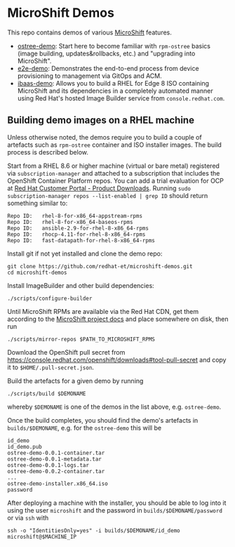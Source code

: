 # MicroShift Demos

This repo contains demos of various [MicroShift](https://github.com/openshift/microshift) features.

* [ostree-demo](https://github.com/redhat-et/microshift-demos/tree/main/demos/ostree-demo): Start here to become familiar with `rpm-ostree` basics (image building, updates&rollbacks, etc.) and "upgrading into MicroShift".
* [e2e-demo](https://github.com/redhat-et/microshift-demos/tree/main/demos/e2e-demo): Demonstrates the end-to-end process from device provisioning to management via GitOps and ACM.
* [ibaas-demo](https://github.com/redhat-et/microshift-demos/tree/main/demos/ibaas-demo): Allows you to build a RHEL for Edge 8 ISO containing MicroShift and its dependencies in a completely automated manner using Red Hat's hosted Image Builder service from `console.redhat.com`.

## Building demo images on a RHEL machine

Unless otherwise noted, the demos require you to build a couple of artefacts such as `rpm-ostree` container and ISO installer images. The build process is described below.

Start from a RHEL 8.6 or higher machine (virtual or bare metal) registered via `subscription-manager` and attached to a subscription that includes the OpenShift Container Platform repos. You can add a trial evaluation for OCP at [Red Hat Customer Portal - Product Downloads](https://access.redhat.com/downloads). Running `sudo subscription-manager repos --list-enabled | grep ID` should return something similar to:

    Repo ID:   rhel-8-for-x86_64-appstream-rpms
    Repo ID:   rhel-8-for-x86_64-baseos-rpms
    Repo ID:   ansible-2.9-for-rhel-8-x86_64-rpms
    Repo ID:   rhocp-4.11-for-rhel-8-x86_64-rpms
    Repo ID:   fast-datapath-for-rhel-8-x86_64-rpms

Install git if not yet installed and clone the demo repo:

    git clone https://github.com/redhat-et/microshift-demos.git
    cd microshift-demos

Install ImageBuilder and other build dependencies:

    ./scripts/configure-builder

Until MicroShift RPMs are available via the Red Hat CDN, get them according to the [MicroShift project docs](https://github.com/openshift/microshift/blob/main/docs/rpm_packages.md) and place somewhere on disk, then run

    ./scripts/mirror-repos $PATH_TO_MICROSHIFT_RPMS

Download the OpenShift pull secret from https://console.redhat.com/openshift/downloads#tool-pull-secret and copy it to `$HOME/.pull-secret.json`.

Build the artefacts for a given demo by running

    ./scripts/build $DEMONAME

whereby `$DEMONAME` is one of the demos in the list above, e.g. `ostree-demo`.

Once the build completes, you should find the demo's artefacts in `builds/$DEMONAME`, e.g. for the `ostree-demo` this will be

    id_demo
    id_demo.pub
    ostree-demo-0.0.1-container.tar
    ostree-demo-0.0.1-metadata.tar
    ostree-demo-0.0.1-logs.tar
    ostree-demo-0.0.2-container.tar
    ...
    ostree-demo-installer.x86_64.iso
    password

After deploying a machine with the installer, you should be able to log into it using the user `microshift` and the password in `builds/$DEMONAME/password` or via `ssh` with

    ssh -o "IdentitiesOnly=yes" -i builds/$DEMONAME/id_demo microshift@$MACHINE_IP